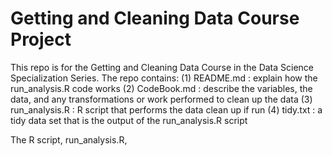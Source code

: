 # Getting and Cleaning Data Course Project
This repo is for the Getting and Cleaning Data Course in the Data Science Specialization Series.
The repo contains: 
(1) README.md : explain how the run_analysis.R code works
(2) CodeBook.md : describe the variables, the data, and any transformations or work performed to clean up the data
(3) run_analysis.R : R script that performs the data clean up if run
(4) tidy.txt : a tidy data set that is the output of the run_analysis.R script

The R script, 	run_analysis.R, 

